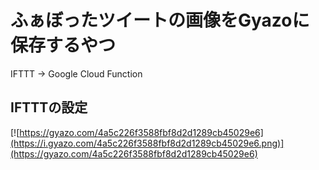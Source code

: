 ふぁぼったツイートの画像をGyazoに保存するやつ
===
IFTTT -> Google Cloud Function

IFTTTの設定
---
[![https://gyazo.com/4a5c226f3588fbf8d2d1289cb45029e6](https://i.gyazo.com/4a5c226f3588fbf8d2d1289cb45029e6.png)](https://gyazo.com/4a5c226f3588fbf8d2d1289cb45029e6)
